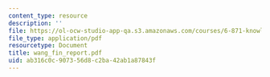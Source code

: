 ```yaml
---
content_type: resource
description: ''
file: https://ol-ocw-studio-app-qa.s3.amazonaws.com/courses/6-871-knowledge-based-applications-systems-spring-2005/ab316c0c907356d8c2ba42ab1a87843f_wang_fin_report.pdf
file_type: application/pdf
resourcetype: Document
title: wang_fin_report.pdf
uid: ab316c0c-9073-56d8-c2ba-42ab1a87843f
---
```

